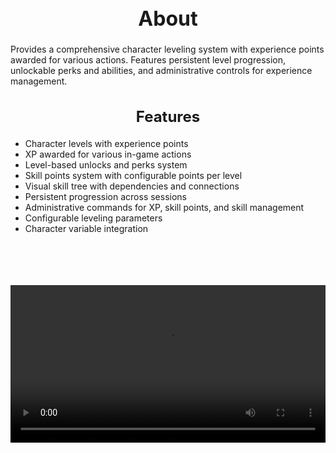 <h1 style="text-align:center; font-size:2rem; font-weight:bold;">About</h1>

Provides a comprehensive character leveling system with experience points awarded for various actions. Features persistent level progression, unlockable perks and abilities, and administrative controls for experience management.

<h2 style="text-align:center; font-size:1.5rem; font-weight:bold;">Features</h2>

- Character levels with experience points
- XP awarded for various in-game actions
- Level-based unlocks and perks system
- Skill points system with configurable points per level
- Visual skill tree with dependencies and connections
- Persistent progression across sessions
- Administrative commands for XP, skill points, and skill management
- Configurable leveling parameters
- Character variable integration

<br><br>

<p align="center">
  <video width="900" style="max-width:100%; margin-bottom: 40px; margin-top: 20px;" controls>
    <source src="https://github.com/bleonheart/bleonheart.github.io/raw/refs/heads/main/docs/assets/Leveling.mp4" type="video/mp4">
    Your browser does not support the video tag.
  </video>
</p>

<br><br>

